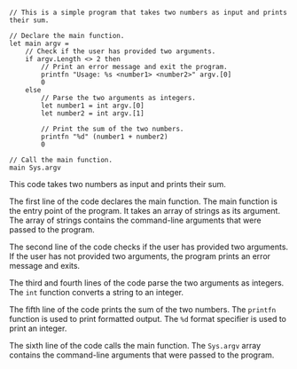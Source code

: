 ```f#

// This is a simple program that takes two numbers as input and prints their sum.

// Declare the main function.
let main argv =
    // Check if the user has provided two arguments.
    if argv.Length <> 2 then
        // Print an error message and exit the program.
        printfn "Usage: %s <number1> <number2>" argv.[0]
        0
    else
        // Parse the two arguments as integers.
        let number1 = int argv.[0]
        let number2 = int argv.[1]

        // Print the sum of the two numbers.
        printfn "%d" (number1 + number2)
        0

// Call the main function.
main Sys.argv

```

This code takes two numbers as input and prints their sum.

The first line of the code declares the main function. The main function is the entry point of the program. It takes an array of strings as its argument. The array of strings contains the command-line arguments that were passed to the program.

The second line of the code checks if the user has provided two arguments. If the user has not provided two arguments, the program prints an error message and exits.

The third and fourth lines of the code parse the two arguments as integers. The `int` function converts a string to an integer.

The fifth line of the code prints the sum of the two numbers. The `printfn` function is used to print formatted output. The `%d` format specifier is used to print an integer.

The sixth line of the code calls the main function. The `Sys.argv` array contains the command-line arguments that were passed to the program.